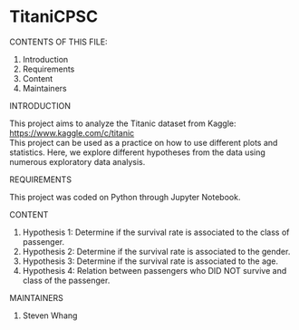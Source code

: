 # TitaniCPSC

CONTENTS OF THIS FILE:

1. Introduction
2. Requirements
3. Content
4. Maintainers

INTRODUCTION

This project aims to analyze the Titanic dataset from Kaggle: https://www.kaggle.com/c/titanic  
This project can be used as a practice on how to use different plots and statistics. Here, we explore different hypotheses from the data using numerous exploratory data analysis.

REQUIREMENTS

This project was coded on Python through Jupyter Notebook. 

CONTENT

1. Hypothesis 1: Determine if the survival rate is associated to the class of passenger.
2. Hypothesis 2: Determine if the survival rate is associated to the gender.
3. Hypothesis 3: Determine if the survival rate is associated to the age.
4. Hypothesis 4: Relation between passengers who DID NOT survive and class of the passenger.

MAINTAINERS
1. Steven Whang
